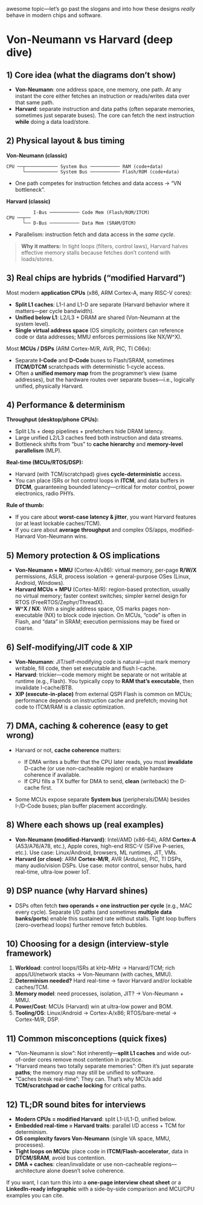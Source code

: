awesome topic—let’s go past the slogans and into how these designs *really* behave in modern chips and software.

# Von-Neumann vs Harvard (deep dive)

## 1) Core idea (what the diagrams don’t show)

* **Von-Neumann**: one address space, one memory, one path. At any instant the core either fetches an instruction *or* reads/writes data over that same path.
* **Harvard**: separate instruction and data paths (often separate memories, sometimes just separate buses). The core can fetch the next instruction **while** doing a data load/store.

## 2) Physical layout & bus timing

**Von-Neumann (classic)**

```
CPU ──┬──────────── System Bus ─────────── RAM (code+data)
      └──────────── System Bus ─────────── Flash/ROM (code+data)
```

* One path competes for instruction fetches and data access → “VN bottleneck”.

**Harvard (classic)**

```
          I-Bus ─────────── Code Mem (Flash/ROM/ITCM)
CPU ──┬──
      └── D-Bus ─────────── Data Mem (SRAM/DTCM)
```

* Parallelism: instruction fetch and data access in the *same cycle*.

> **Why it matters:** In tight loops (filters, control laws), Harvard halves effective memory stalls because fetches don’t contend with loads/stores.

## 3) Real chips are hybrids (“modified Harvard”)

Most modern **application CPUs** (x86, ARM Cortex-A, many RISC-V cores):

* **Split L1 caches**: L1-I and L1-D are separate (Harvard behavior where it matters—per cycle bandwidth).
* **Unified below L1**: L2/L3 + DRAM are shared (Von-Neumann at the system level).
* **Single virtual address space** (OS simplicity, pointers can reference code or data addresses; MMU enforces permissions like NX/W^X).

Most **MCUs / DSPs** (ARM Cortex-M/R, AVR, PIC, TI C66x):

* Separate **I-Code** and **D-Code** buses to Flash/SRAM, sometimes **ITCM/DTCM** scratchpads with deterministic 1-cycle access.
* Often a **unified memory map** from the programmer’s view (same addresses), but the hardware routes over separate buses—i.e., logically unified, physically Harvard.

## 4) Performance & determinism

**Throughput (desktop/phone CPUs):**

* Split L1s + deep pipelines + prefetchers hide DRAM latency.
* Large unified L2/L3 caches feed both instruction and data streams.
* Bottleneck shifts from “bus” to **cache hierarchy** and **memory-level parallelism** (MLP).

**Real-time (MCUs/RTOS/DSP):**

* Harvard (with TCM/scratchpad) gives **cycle-deterministic** access.
* You can place ISRs or hot control loops in **ITCM**, and data buffers in **DTCM**, guaranteeing bounded latency—critical for motor control, power electronics, radio PHYs.

**Rule of thumb:**

* If you care about **worst-case latency & jitter**, you want Harvard features (or at least lockable caches/TCM).
* If you care about **average throughput** and complex OS/apps, modified-Harvard Von-Neumann wins.

## 5) Memory protection & OS implications

* **Von-Neumann + MMU** (Cortex-A/x86): virtual memory, per-page **R/W/X** permissions, ASLR, process isolation → general-purpose OSes (Linux, Android, Windows).
* **Harvard MCUs + MPU** (Cortex-M/R): region-based protection, usually no virtual memory; faster context switches; simpler kernel design for RTOS (FreeRTOS/Zephyr/ThreadX).
* **W^X / NX**: With a single address space, OS marks pages non-executable (NX) to block code injection. On MCUs, “code” is often in Flash, and “data” in SRAM; execution permissions may be fixed or coarse.

## 6) Self-modifying/JIT code & XIP

* **Von-Neumann**: JIT/self-modifying code is natural—just mark memory writable, fill code, then set executable and flush I-cache.
* **Harvard**: trickier—code memory might be separate or not writable at runtime (e.g., Flash). You typically copy to **RAM that’s executable**, then invalidate I-cache/BTB.
* **XIP (execute-in-place)** from external QSPI Flash is common on MCUs; performance depends on instruction cache and prefetch; moving hot code to ITCM/RAM is a classic optimization.

## 7) DMA, caching & coherence (easy to get wrong)

* Harvard or not, **cache coherence** matters:

  * If DMA writes a buffer that the CPU later reads, you must **invalidate** D-cache (or use non-cacheable region) or enable hardware coherence if available.
  * If CPU fills a TX buffer for DMA to send, **clean** (writeback) the D-cache first.
* Some MCUs expose separate **System bus** (peripherals/DMA) besides I-/D-Code buses; plan buffer placement accordingly.

## 8) Where each shows up (real examples)

* **Von-Neumann (modified-Harvard)**: Intel/AMD (x86-64), ARM **Cortex-A** (A53/A76/A78, etc.), Apple cores, high-end RISC-V (SiFive P-series, etc.). Use case: Linux/Android, browsers, ML runtimes, JIT, VMs.
* **Harvard (or close)**: ARM **Cortex-M/R**, AVR (Arduino), PIC, TI DSPs, many audio/vision DSPs. Use case: motor control, sensor hubs, hard real-time, ultra-low power IoT.

## 9) DSP nuance (why Harvard shines)

* DSPs often fetch **two operands + one instruction per cycle** (e.g., MAC every cycle). Separate I/D paths (and sometimes **multiple data banks/ports**) enable this sustained rate without stalls. Tight loop buffers (zero-overhead loops) further remove fetch bubbles.

## 10) Choosing for a design (interview-style framework)

1. **Workload**: control loops/ISRs at kHz–MHz → Harvard/TCM; rich apps/UI/network stacks → Von-Neumann (with caches, MMU).
2. **Determinism needed?** Hard real-time → favor Harvard and/or lockable caches/TCM.
3. **Memory model**: need processes, isolation, JIT? → Von-Neumann + MMU.
4. **Power/Cost**: MCUs (Harvard) win at ultra-low power and BOM.
5. **Tooling/OS**: Linux/Android → Cortex-A/x86; RTOS/bare-metal → Cortex-M/R, DSP.

## 11) Common misconceptions (quick fixes)

* “Von-Neumann is slow”: Not inherently—**split L1 caches** and wide out-of-order cores remove most contention in practice.
* “Harvard means two totally separate memories”: Often it’s just separate **paths**; the memory map may still be unified to software.
* “Caches break real-time”: They can. That’s why MCUs add **TCM/scratchpad or cache locking** for critical paths.

## 12) TL;DR sound bites for interviews

* **Modern CPUs = modified Harvard**: split L1-I/L1-D, unified below.
* **Embedded real-time = Harvard traits**: parallel I/D access + TCM for determinism.
* **OS complexity favors Von-Neumann** (single VA space, MMU, processes).
* **Tight loops on MCUs**: place code in **ITCM/Flash-accelerator**, data in **DTCM/SRAM**, avoid bus contention.
* **DMA + caches**: clean/invalidate or use non-cacheable regions—architecture alone doesn’t solve coherence.

If you want, I can turn this into a **one-page interview cheat sheet** or a **LinkedIn-ready infographic** with a side-by-side comparison and MCU/CPU examples you can cite.
